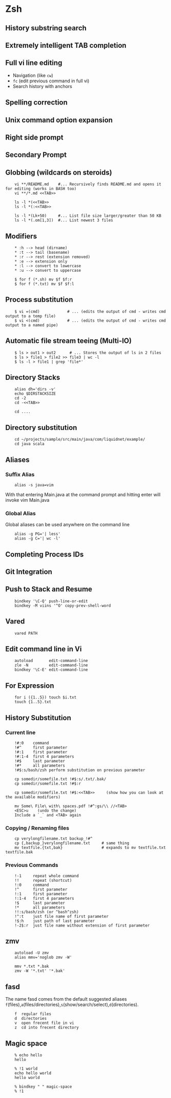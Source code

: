 # Zsh

## History substring search

## Extremely intelligent TAB completion

## Full vi line editing

  * Navigation (like `cw`)
  * `fc` (edit previous command in full vi)
  * Search history with anchors

## Spelling correction

## Unix command option expansion

## Right side prompt

## Secondary Prompt

## Globbing (wildcards on steroids)

        vi **/README.md    #... Recursively finds README.md and opens it for editing (works in BASH too)
        vi **/*.md <<TAB>>

        ls -l *(<<TAB>>
        ls -l *(:<<TAB>>

        ls -l *(Lk+50)     #... List file size larger/greater than 50 KB
        ls -l *(.om[1,3])  #... List newest 3 files


## Modifiers

        * :h --> head (dirname)
        * :t --> tail (basename)
        * :r --> rest (extension removed)
        * :e --> extension only
        * :l --> convert to lowercase
        * :u --> convert to uppercase

        $ for f (*.sh) mv $f $f:r
        $ for f (*.txt) mv $f $f:l

## Process substitution

        $ vi =(cmd)            # ... (edits the output of cmd - writes cmd output to a temp file)
        $ vi <(cmd)            # ... (edits the output of cmd - writes cmd output to a named pipe)

## Automatic file stream teeing (Multi-IO)

        $ ls > out1 > out2      # ... Stores the output of ls in 2 files
        $ ls > file1 > file2 >> file3 | wc -l
        $ ls -l > file1 | grep 'file*'

## Directory Stacks

        alias dh='dirs -v'
        echo $DIRSTACKSIZE
        cd -2
        cd -<<TAB>>

        cd ....

## Directory substitution

        cd ~/projects/sample/src/main/java/com/liquidnet/example/
        cd java scala

## Aliases

### Suffix Alias

        alias -s java=vim

With that entering Main.java at the command prompt and hitting enter will invoke vim Main.java

### Global Alias

Global aliases can be used anywhere on the command line

        alias -g PG='| less'
        alias -g C='| wc -l'

## Completing Process IDs

## Git Integration

## Push to Stack and Resume

        bindkey '\C-Q' push-line-or-edit
        bindkey -M viins '^O' copy-prev-shell-word

## Vared

        vared PATH

## Edit command line in Vi

        autoload       edit-command-line
        zle -N         edit-command-line
        bindkey '\C-E' edit-command-line

## For Expression

        for i ({1..5}) touch $i.txt
        touch {1..5}.txt

## History Substitution

### Current line

        !#:0    command
        !#^     first parameter
        !#:1    first parameter
        !#:1-4  first 4 parameters
        !#$     last parameter
        !#*     all parameters
        !#$:s/bash/zsh perform substitution on previous parameter

        cp somedir/somefile.txt !#$:s/.txt/.bak/
        cp somedir/somefile.txt !#$:r

        cp somedir/somefile.txt !#$:<<TAB>>     (show how you can look at the available modifiers)

        mv Some\ File\ with\ spaces.pdf !#^:gs/\\ //<TAB>
        <ESC>u    (undo the change)
        Include a `_` and <TAB> again

### Copying / Renaming files

        cp verylongfilename.txt backup_!#^
        cp {,backup_}verylongfilename.txt     # same thing
        mv textfile.{txt,bak}                 # expands to mv textfile.txt textfile.bak

### Previous Commands

        !-1     repeat whole command
        !!      repeat (shortcut)
        !:0     command
        !^      first parameter
        !:1     first parameter
        !:1-4   first 4 parameters
        !$      last parameter
        !*      all parameters
        !!:s/bash/zsh (or ^bash^zsh)
        !^:t    just file name of first parameter
        !$:h    just path of last parameter
        !-2$:r  just file name without extension of first parameter

## zmv
        autoload -U zmv
        alias mmv='noglob zmv -W'

        mmv *.txt *.bak
        zmv -W '*.txt' '*.bak'

## fasd

The name fasd comes from the default suggested aliases `f`(files),`a`(files/directories),`s`(show/search/select),`d`(directories).

        f  regular files
        d  directories
        v  open frecent file in vi
        z  cd into frecent directory

## Magic space

        % echo hello
        hello

        % !1 world
        echo hello world
        hello world

        % bindkey " " magic-space
        % !1
